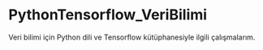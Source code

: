 # PythonTensorflow_VeriBilimi
Veri bilimi için Python dili ve Tensorflow kütüphanesiyle ilgili çalışmalarım.
